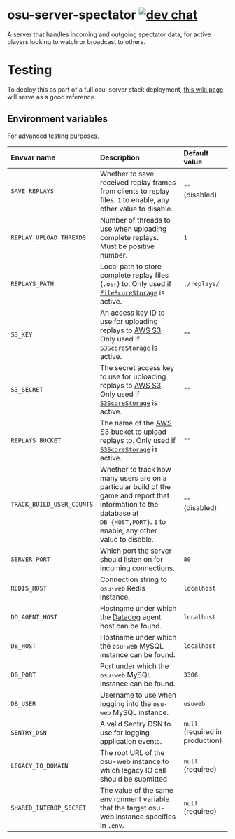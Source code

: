 # osu-server-spectator [![dev chat](https://discordapp.com/api/guilds/188630481301012481/widget.png?style=shield)](https://discord.gg/ppy)

A server that handles incoming and outgoing spectator data, for active players looking to watch or broadcast to others.

# Testing

To deploy this as part of a full osu! server stack deployment, [this wiki page](https://github.com/ppy/osu/wiki/Testing-web-server-full-stack-with-osu!) will serve as a good reference.

## Environment variables

For advanced testing purposes.

| Envvar name | Description | Default value     |
| :- | :- |:------------------|
| `SAVE_REPLAYS` | Whether to save received replay frames from clients to replay files. `1` to enable, any other value to disable. | `""` (disabled)   |
| `REPLAY_UPLOAD_THREADS` | Number of threads to use when uploading complete replays. Must be positive number. | `1`               |
| `REPLAYS_PATH` | Local path to store complete replay files (`.osr`) to. Only used if [`FileScoreStorage`](https://github.com/ppy/osu-server-spectator/blob/master/osu.Server.Spectator/Storage/FileScoreStorage.cs) is active. | `./replays/`      |
| `S3_KEY` | An access key ID to use for uploading replays to [AWS S3](https://aws.amazon.com/s3/). Only used if [`S3ScoreStorage`](https://github.com/ppy/osu-server-spectator/blob/master/osu.Server.Spectator/Storage/S3ScoreStorage.cs) is active. | `""`              |
| `S3_SECRET` | The secret access key to use for uploading replays to [AWS S3](https://aws.amazon.com/s3/). Only used if [`S3ScoreStorage`](https://github.com/ppy/osu-server-spectator/blob/master/osu.Server.Spectator/Storage/S3ScoreStorage.cs) is active. | `""`              |
| `REPLAYS_BUCKET` | The name of the [AWS S3](https://aws.amazon.com/s3/) bucket to upload replays to. Only used if [`S3ScoreStorage`](https://github.com/ppy/osu-server-spectator/blob/master/osu.Server.Spectator/Storage/S3ScoreStorage.cs) is active. | `""`              |
| `TRACK_BUILD_USER_COUNTS` | Whether to track how many users are on a particular build of the game and report that information to the database at `DB_{HOST,PORT}`. `1` to enable, any other value to disable. | `""` (disabled)   |
| `SERVER_PORT` | Which port the server should listen on for incoming connections. | `80`              |
| `REDIS_HOST` | Connection string to `osu-web` Redis instance. | `localhost`       |
| `DD_AGENT_HOST` | Hostname under which the [Datadog](https://www.datadoghq.com/) agent host can be found. | `localhost`       |
| `DB_HOST` | Hostname under which the `osu-web` MySQL instance can be found. | `localhost`       |
| `DB_PORT` | Port under which the `osu-web` MySQL instance can be found. | `3306`            |
| `DB_USER` | Username to use when logging into the `osu-web` MySQL instance. | `osuweb`          |
| `SENTRY_DSN` | A valid Sentry DSN to use for logging application events. | `null` (required in production) |
| `LEGACY_IO_DOMAIN` | The root URL of the osu-web instance to which legacy IO call should be submitted | `null` (required) |
| `SHARED_INTEROP_SECRET` | The value of the same environment variable that the target osu-web instance specifies in `.env`. | `null` (required) |
